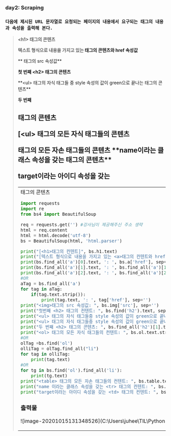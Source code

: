 ### day2: Scraping

### `다음에 제시된 URL 문자열로 요청되는 페이지의 내용에서 요구되는 태그의 내용과 속성을 출력해 본다.`

> **\<h1> 태그의 콘텐츠**
>
> **텍스트 형식으로 내용을 가지고 있는 <a> 태그의 콘텐츠와 href 속성값**
>
> \**<img> 태그의 src 속성값**
>
> **첫 번째 \<h2> 태그의 콘텐츠**
>
> \**\<ul> 태그의 자식 태그들 중 style 속성의 값이 green으로 끝나는 태그의 콘텐츠**
>
> **두 번째 <h2> 태그의 콘텐츠**
>
> **[\<ul> 태그의 모든 자식 태그들의 콘텐츠** 
>
> <table> 태그의 모든 자손 태그들의 콘텐츠 
>**name이라는 클래스 속성을 갖는 <tr> 태그의 콘텐츠**
> 
>**target이라는 아이디 속성을 갖는 <td> 태그의 콘텐츠**



``` python
import requests
import re
from bs4 import BeautifulSoup

req = requests.get('') #강사님이 제공해주신 주소 생략
html = req.content
html = html.decode('utf-8')
bs = BeautifulSoup(html, 'html.parser')

print("[<h1>태그의 컨텐트]", bs.h1.text)
print("[텍스트 형식으로 내용을 가지고 있는 <a>태그의 컨텐트와 href 속성값]")
print(bs.find_all('a')[0].text, ': ', bs.a['href'], sep='')
print(bs.find_all('a')[1].text, ': ', bs.find_all('a')[1].attrs, sep='')
print(bs.find_all('a')[2].text, ': ', bs.find_all('a')[2].attrs, sep='')
#OR
aTag = bs.find_all('a')
for tag in aTag:
    if(tag.text.strip()):
        print(tag.text, ': ', tag['href'], sep='')
print("<img>태그의 src 속성값: ", bs.img['src'], sep='')
print("첫번째 <h2> 태그의 컨텐트: ", bs.find('h2').text, sep='')
print("<ul> 태그의 자식 태그들중 style 속성의 값이 green으로 끝나는 태그의 컨텐트: ", bs.find_all('li')[2].text, sep='')
print("<ul> 태그의 자식 태그들중 style 속성의 값이 green으로 끝나는 태그의 컨텐트: ", bs.ul.find(style=re.compile("green$")).text, sep='')
print("두 번째 <h2> 태그의 콘텐츠: ", bs.find_all('h2')[1].text, sep='')
print("<ol> 태그의 모든 자식 태그들의 컨텐트: ", bs.ol.text.strip(), sep='')
#OR
olTag =bs.find('ol')
olliTag = olTag.find_all("li")
for tag in olliTag:
    print(tag.text)
#OR
for tg in bs.find('ol').find_all('li'):
    print(tg.text)    
print("<table> 태그의 모든 자손 태그들의 컨텐트: ", bs.table.text.strip(), sep='')
print("name 이라는 클래스 속성을 갖는 <tr> 태그의 컨텐트: ", bs.find('tr', class_="name").text, sep='')
print("target이라는 아이디 속성을 갖는 <td> 태그의 컨텐트: ", bs.find("td", id='target').text, sep='')
```

### 출력물

![image-20201015131348526](C:\Users\juhee\TIL\Python for Data Analysis\image-20201015131348526.png)

